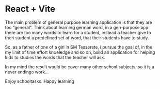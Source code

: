 # React + Vite

The main problem of general purpose learning application is that they are too "general".
Think about learning german word, in a gen-purpose app there are too many words to learn for a student, instead a teacher give to theri student a  predefined set of word, that their students have to study.

So, as a father of one of a girl in SM Tesserete, i pursue the goal of, in the my limit of time effort knoeledge and so on, build an application for helping kids to studies the words that the teacher will ask.

In my mind the result would be cover many other school subjects, so it is a never endingo work... 

Enjoy schooltasks.
Happy learning
